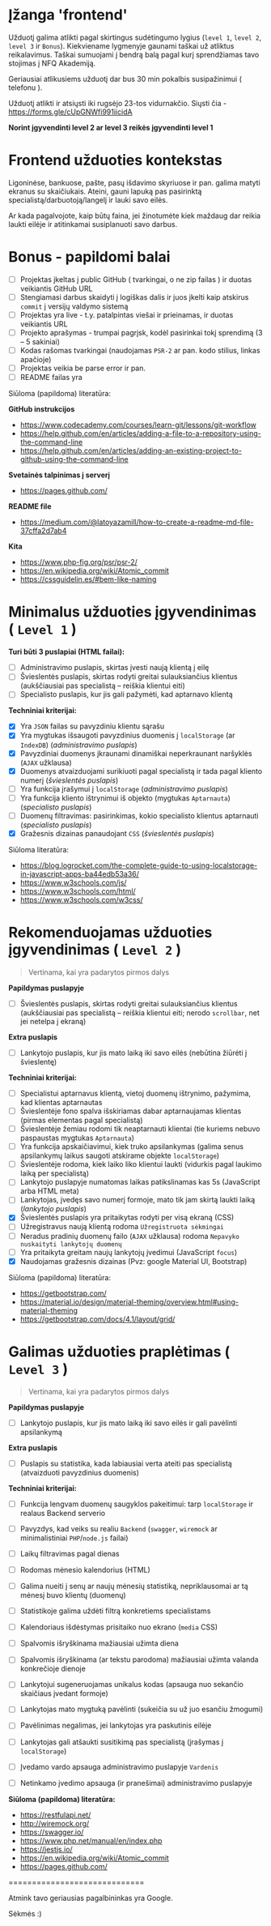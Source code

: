Įžanga 'frontend'
==========

Užduotį galima atlikti pagal skirtingus sudėtingumo lygius (`level 1`, `level 2`, `level 3` ir `Bonus`). Kiekviename lygmenyje gaunami taškai už atliktus reikalavimus. Taškai sumuojami į bendrą balą pagal kurį sprendžiamas tavo stojimas į NFQ Akademiją.

Geriausiai atlikusiems užduotį dar bus 30 min pokalbis susipažinimui ( telefonu ).


Užduotį atlikti ir atsiųsti iki rugsėjo 23-tos vidurnakčio.
Siųsti čia - https://forms.gle/cUpGNWfi991iicidA

**Norint įgyvendinti level 2 ar level 3 reikės įgyvendinti level 1**

 

Frontend užduoties kontekstas
==========

Ligoninėse, bankuose, pašte, pasų išdavimo skyriuose ir pan. galima matyti ekranus su skaičiukais.
Ateini, gauni lapuką pas pasirinktą specialistą/darbuotoją/langelį ir lauki savo eilės.

Ar kada pagalvojote, kaip būtų faina,
jei žinotumėte kiek maždaug dar reikia laukti eilėje ir atitinkamai susiplanuoti savo darbus.

 

Bonus - papildomi balai
==========

- [ ] Projektas įkeltas į public GitHub ( tvarkingai, o ne zip failas ) ir duotas veikiantis GitHub URL
- [ ] Stengiamasi darbus skaidyti į logiškas dalis ir juos įkelti kaip atskirus `commit` į versijų valdymo sistemą
- [ ] Projektas yra live - t.y. patalpintas viešai ir prieinamas, ir duotas veikiantis URL
- [ ] Projekto aprašymas - trumpai pagrįsk, kodėl pasirinkai tokį sprendimą (3 – 5 sakiniai)
- [ ] Kodas rašomas tvarkingai (naudojamas `PSR-2` ar pan. kodo stilius, linkas apačioje)
- [ ] Projektas veikia be parse error ir pan.
- [ ] README failas yra

Siūloma (papildoma) literatūra:

**GitHub instrukcijos**
* https://www.codecademy.com/courses/learn-git/lessons/git-workflow
* https://help.github.com/en/articles/adding-a-file-to-a-repository-using-the-command-line
* https://help.github.com/en/articles/adding-an-existing-project-to-github-using-the-command-line

**Svetainės talpinimas į serverį**
* https://pages.github.com/

**README file**
* https://medium.com/@latoyazamill/how-to-create-a-readme-md-file-37cffa2d7ab4

**Kita**
* https://www.php-fig.org/psr/psr-2/
* https://en.wikipedia.org/wiki/Atomic_commit
* https://cssguidelin.es/#bem-like-naming

 

Minimalus užduoties įgyvendinimas ( `Level 1` )
===============================

**Turi būti 3 puslapiai (HTML failai):**
- [ ] Administravimo puslapis, skirtas įvesti naują klientą į eilę
- [ ] Švieslentės puslapis, skirtas rodyti greitai sulauksiančius klientus (aukščiausiai pas specialistą – reiškia klientui eiti)
- [ ] Specialisto puslapis, kur jis gali pažymėti, kad aptarnavo klientą

**Techniniai kriterijai:**

- [x] Yra `JSON` failas su pavyzdiniu klientu sąrašu
- [x] Yra mygtukas išsaugoti pavyzdinius duomenis į `localStorage` (ar `IndexDB`) (_administravimo puslapis_)
- [x] Pavyzdiniai duomenys įkraunami dinamiškai neperkraunant naršyklės (`AJAX` užklausa)
- [x] Duomenys atvaizduojami surikiuoti pagal specialistą ir tada pagal kliento numerį (_švieslentės puslapis_)
- [ ] Yra funkcija įrašymui į `localStorage` (_administravimo puslapis_)
- [ ] Yra funkcija kliento ištrynimui iš objekto (mygtukas `Aptarnauta`) (_specialisto puslapis_)
- [ ] Duomenų filtravimas: pasirinkimas, kokio specialisto klientus aptarnauti (_specialisto puslapis_)
- [x] Gražesnis dizainas panaudojant `CSS` (_švieslentės puslapis_)

Siūloma literatūra:
* https://blog.logrocket.com/the-complete-guide-to-using-localstorage-in-javascript-apps-ba44edb53a36/
* https://www.w3schools.com/js/
* https://www.w3schools.com/html/
* https://www.w3schools.com/w3css/

 

Rekomenduojamas užduoties įgyvendinimas ( `Level 2` )
=======================================

> Vertinama, kai yra padarytos pirmos dalys

**Papildymas puslapyje**
- [ ] Švieslentės puslapis, skirtas rodyti greitai sulauksiančius klientus (aukščiausiai pas specialistą – reiškia klientui eiti; nerodo `scrollbar`, net jei netelpa į ekraną)

**Extra puslapis**
- [ ] Lankytojo puslapis, kur jis mato laiką iki savo eilės (nebūtina žiūrėti į švieslentę)

**Techniniai kriterijai:**
- [ ] Specialistui aptarnavus klientą, vietoj duomenų ištrynimo, pažymima, kad klientas aptarnautas
- [ ] Švieslentėje fono spalva išskiriamas dabar aptarnaujamas klientas (pirmas elementas pagal specialistą)
- [ ] Švieslentėje žemiau rodomi tik neaptarnauti klientai (tie kuriems nebuvo paspaustas mygtukas `Aptarnauta`)
- [ ] Yra funkcija apskaičiavimui, kiek truko apsilankymas (galima senus apsilankymų laikus saugoti atskirame objekte `localStorage`)
- [ ] Švieslentėje rodoma, kiek laiko liko klientui laukti (vidurkis pagal laukimo laiką per specialistą)
- [ ] Lankytojo puslapyje numatomas laikas patikslinamas kas 5s (JavaScript arba HTML meta)
- [ ] Lankytojas, įvedęs savo numerį formoje, mato tik jam skirtą laukti laiką (_lankytojo puslapis_)
- [x] Švieslentės puslapis yra pritaikytas rodyti per visą ekraną (CSS)
- [ ] Užregistravus naują klientą rodoma `Užregistruota sėkmingai`
- [ ] Neradus pradinių duomenų failo (`AJAX` užklausa) rodoma `Nepavyko nuskaityti lankytojų duomenų`
- [ ] Yra pritaikyta greitam naujų lankytojų įvedimui (JavaScript `focus`)
- [x] Naudojamas gražesnis dizainas (Pvz: google Material UI, Bootstrap)

Siūloma (papildoma) literatūra:
* https://getbootstrap.com/
* https://material.io/design/material-theming/overview.html#using-material-theming
* https://getbootstrap.com/docs/4.1/layout/grid/

Galimas užduoties praplėtimas ( `Level 3` )
=============================

> Vertinama, kai yra padarytos pirmos dalys

**Papildymas puslapyje**
- [ ] Lankytojo puslapis, kur jis mato laiką iki savo eilės ir gali pavėlinti apsilankymą

**Extra puslapis**
- [ ] Puslapis su statistika, kada labiausiai verta ateiti pas specialistą (atvaizduoti pavyzdinius duomenis)

**Techniniai kriterijai:**
- [ ] Funkcija lengvam duomenų saugyklos pakeitimui: tarp `localStorage` ir realaus Backend serverio
- [ ] Pavyzdys, kad veiks su realiu `Backend` (`swagger`, `wiremock` ar minimalistiniai `PHP`/`node.js` failai)
- [ ] Laikų filtravimas pagal dienas
- [ ] Rodomas mėnesio kalendorius (HTML)
- [ ] Galima nueiti į senų ar naujų mėnesių statistiką, nepriklausomai ar tą mėnesį buvo klientų (duomenų)
- [ ] Statistikoje galima uždėti filtrą konkretiems specialistams
- [ ] Kalendoriaus išdėstymas prisitaiko nuo ekrano (`media` CSS)
- [ ] Spalvomis išryškinama mažiausiai užimta diena
- [ ] Spalvomis išryškinama (ar tekstu parodoma) mažiausiai užimta valanda konkrečioje dienoje
- [ ] Lankytojui sugeneruojamas unikalus kodas (apsauga nuo sekančio skaičiaus įvedant formoje)
- [ ] Lankytojas mato mygtuką pavėlinti (sukeičia su už juo esančiu žmogumi)
- [ ] Pavėlinimas negalimas, jei lankytojas yra paskutinis eilėje
- [ ] Lankytojas gali atšaukti susitikimą pas specialistą (įrašymas į `localStorage`)
- [ ] Įvedamo vardo apsauga administravimo puslapyje `Vardenis`
- [ ] Netinkamo įvedimo apsauga (ir pranešimai) administravimo puslapyje

 

**Siūloma (papildoma) literatūra:**
* https://restfulapi.net/
* http://wiremock.org/
* https://swagger.io/
* https://www.php.net/manual/en/index.php
* https://jestjs.io/
* https://en.wikipedia.org/wiki/Atomic_commit
* https://pages.github.com/

 

=============================

Atmink tavo geriausias pagalbininkas yra Google.

Sėkmės :)